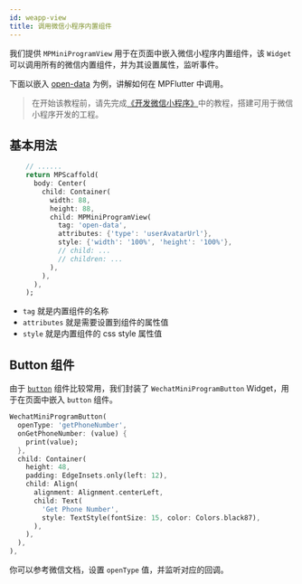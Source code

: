 ```yaml
---
id: weapp-view
title: 调用微信小程序内置组件
---
```


我们提供 `MPMiniProgramView` 用于在页面中嵌入微信小程序内置组件，该 `Widget` 可以调用所有的微信内置组件，并为其设置属性，监听事件。

下面以嵌入 [open-data](https://developers.weixin.qq.com/miniprogram/dev/component/open-data.html) 为例，讲解如何在 MPFlutter 中调用。

> 在开始该教程前，请先完成[《开发微信小程序》](./weapp-first-app)中的教程，搭建可用于微信小程序开发的工程。

## 基本用法

```dart
    // ......
    return MPScaffold(
      body: Center(
        child: Container(
          width: 88,
          height: 88,
          child: MPMiniProgramView(
            tag: 'open-data',
            attributes: {'type': 'userAvatarUrl'},
            style: {'width': '100%', 'height': '100%'},
            // child: ...
            // children: ...
          ),
        ),
      ),
    );
```

* `tag` 就是内置组件的名称
* `attributes` 就是需要设置到组件的属性值
* `style` 就是内置组件的 css style 属性值

## Button 组件

由于 [`button`](https://developers.weixin.qq.com/miniprogram/dev/component/button.html) 组件比较常用，我们封装了 `WechatMiniProgramButton` Widget，用于在页面中嵌入 `button` 组件。

```dart
WechatMiniProgramButton(
  openType: 'getPhoneNumber',
  onGetPhoneNumber: (value) {
    print(value);
  },
  child: Container(
    height: 48,
    padding: EdgeInsets.only(left: 12),
    child: Align(
      alignment: Alignment.centerLeft,
      child: Text(
        'Get Phone Number',
        style: TextStyle(fontSize: 15, color: Colors.black87),
      ),
    ),
  ),
),
```

你可以参考微信文档，设置 `openType` 值，并监听对应的回调。